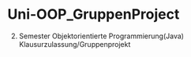 # Uni-OOP_GruppenProject
2. Semester Objektorientierte Programmierung(Java) Klausurzulassung/Gruppenprojekt
